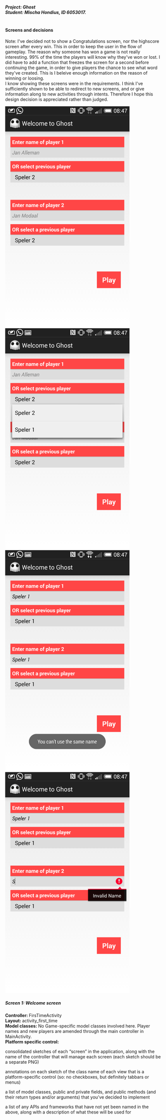 <h5><b>Project: </b> Ghost <br>
<b>Student: </b> Mischa Hondius, ID 6053017. <br><br></h5>

<h4><b>Screens and decisions </b><br></h4>

Note: I've decided not to show a Congratulations screen, nor the highscore screen after every win. This in order to keep the user in the flow of gameplay. The reason why someone has won a game is not really interesting. 99% of the time the players will know why they've won or lost. I did have to add a function that freezes the screen for a second before continuing the game, in order to give players the chance to see what word they've created. This is I beleive enough information on the reason of winning or loosing.<br>
I know showing these screens were in the requirements. I think I've sufficiently shown to be able to redirect to new screens, and or give information along to new activities through intents. Therefore I hope this design decision is appreciated rather than judged.

<img src="/doc/WelcomeScreen1.png" width="400">
<img src="/doc/WelcomeScreen2.png" width="400">
<img src="/doc/WelcomeScreen3.png" width="400">
<img src="/doc/WelcomeScreen4.png" width="400">

<h5><b>Screen 1: Welcome screen</b></h5>
<b>Controller: </b> FirsTimeActivity <br>
<b>Layout: </b> activity_first_time <br>
<b>Model classes: </b> No Game-specific model classes involved here. Player names and new players are amended through the main controller in MainActivity. <br>
<b>Platform specific control: </b> 



consolidated sketches of each “screen” in the application, along with the name of the controller that will manage each screen (each sketch should be a separate PNG)


annotations on each sketch of the class name of each view that is a platform-specific control (so: no checkboxes, but definitely tabbars or menus)

a list of model classes, public and private fields, and public methods (and their return types and/or arguments) that you’ve decided to implement

a list of any APIs and frameworks that have not yet been named in the above, along with a description of what these will be used for
